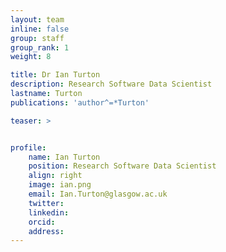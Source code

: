 ```yaml
---
layout: team
inline: false
group: staff
group_rank: 1
weight: 8

title: Dr Ian Turton
description: Research Software Data Scientist
lastname: Turton
publications: 'author^=*Turton'

teaser: >


profile:
    name: Ian Turton
    position: Research Software Data Scientist
    align: right
    image: ian.png
    email: Ian.Turton@glasgow.ac.uk
    twitter:
    linkedin:
    orcid:
    address:
---
```


